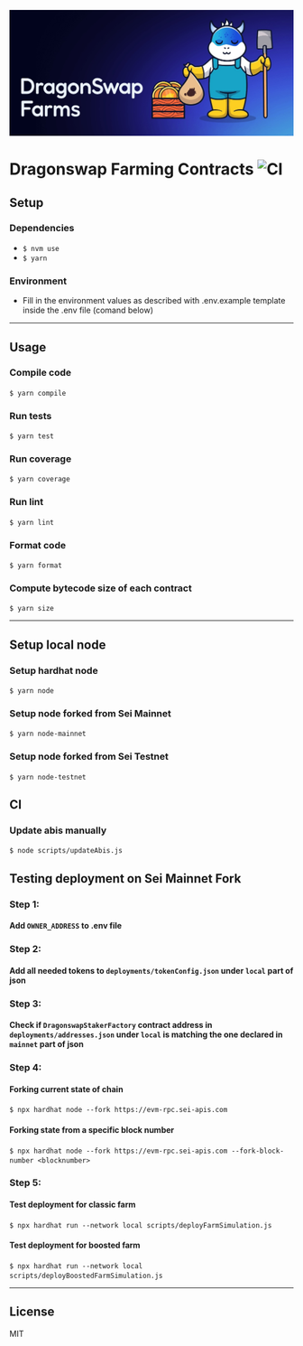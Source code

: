 ![Screenshot](dsw_farm.jpg)

# Dragonswap Farming Contracts ![CI](https://github.com/dragonswap-app/dragonswap-farming/actions/workflows/ci.yml/badge.svg)

## Setup

### Dependencies
- `$ nvm use`
- `$ yarn`

### Environment
 - Fill in the environment values as described with .env.example template inside the .env file (comand below)
---
## Usage
### Compile code
`$ yarn compile`

### Run tests
`$ yarn test`

### Run coverage
`$ yarn coverage`

### Run lint
`$ yarn lint`

### Format code
`$ yarn format`

### Compute bytecode size of each contract
`$ yarn size`

---
## Setup local node
### Setup hardhat node
`$ yarn node`

### Setup node forked from Sei Mainnet
`$ yarn node-mainnet`

### Setup node forked from Sei Testnet
`$ yarn node-testnet`

## CI
### Update abis manually
`$ node scripts/updateAbis.js`

## Testing deployment on Sei Mainnet Fork
### Step 1:
#### Add `OWNER_ADDRESS` to .env file
### Step 2:
#### Add all needed tokens to `deployments/tokenConfig.json` under `local` part of json
### Step 3:
#### Check if `DragonswapStakerFactory` contract address in `deployments/addresses.json` under `local` is matching the one declared in `mainnet` part of json
### Step 4:
#### Forking current state of chain
`$ npx hardhat node --fork https://evm-rpc.sei-apis.com`
#### Forking state from a specific block number
`$ npx hardhat node --fork https://evm-rpc.sei-apis.com --fork-block-number <blocknumber>`
### Step 5:
#### Test deployment for classic farm
`$ npx hardhat run --network local scripts/deployFarmSimulation.js`
#### Test deployment for boosted farm
`$ npx hardhat run --network local scripts/deployBoostedFarmSimulation.js`


---
## License
MIT
